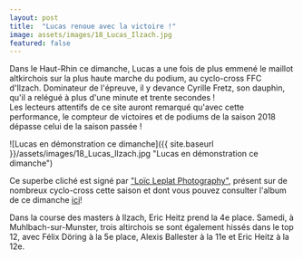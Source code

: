```yaml
---
layout: post
title:  "Lucas renoue avec la victoire !"
image: assets/images/18_Lucas_Ilzach.jpg
featured: false
---
```


Dans le Haut-Rhin ce dimanche, Lucas a une fois de plus emmené le maillot altkirchois sur la plus haute marche du podium, au cyclo-cross FFC d'Ilzach. Dominateur de l'épreuve, il y devance Cyrille Fretz, son dauphin, qu'il a relégué à plus d'une minute et trente secondes !  
Les lecteurs attentifs de ce site auront remarqué qu'avec cette performance, le compteur de victoires et de podiums de la saison 2018 dépasse celui de la saison passée !

![Lucas en démonstration ce dimanche]({{ site.baseurl }}/assets/images/18_Lucas_Ilzach.jpg "Lucas en démonstration ce dimanche")

Ce superbe cliché est signé par ["Loïc Leplat Photography"](https://www.facebook.com/Leplatloicphotography/), présent sur de nombreux cyclo-cross cette saison et dont vous pouvez consulter l'album de ce dimanche [ici](	https://www.facebook.com/pg/Leplatloicphotography/photos/?tab=album&album_id=329798364469529&__xts__%5B0%5D=68.ARAVKR-0a0j31I_Sz-TkCXeftQcdZ3RQoE1gxNka69ft9o89-nuQWjMieqkkWMb8N4gEPqBGsfQbMvhTRfzKuMAYyy5_MHNLLP1fB2fCZTDqscDY5BwWhUTbcqsb-v6FnzFF1sgSrlBRd1jgkgF4NHdx_xp1OYW8l69fr95FbsG6r9KQ_SmFALEyI4CG2S1CvKWjSJbKyeB6FNceXYkv6kUV3k22h9VW53q0YqGa9jUUJ5cO-W-XavIfdtd8C4M01Ip1OmzuUHW3djhpLMJ6RQDFEe11zmC2cOYU-jE4yUP9dC-6eNj5VVcIVyTDTeDSOAZeT9pmqpGq9ON79UjZlwc9dlemvklOkJbnIDOTTJ0CF8m4FaN2tiMqacs_yh7nOHCaTOnyOIGzwOYdVaKVQKZjFDg6NYdBZxKkoxKoLCItTIoA-ywDGWoMoqgnt2auGdIfHU1XJdy_G8Yyaw&__tn__=-UC-R)!

Dans la course des masters à Ilzach, Eric Heitz prend la 4e place. Samedi, à Muhlbach-sur-Munster, trois altirchois se sont également hissés dans le top 12, avec Félix Döring à la 5e place, Alexis Ballester à la 11e et Eric Heitz à la 12e.